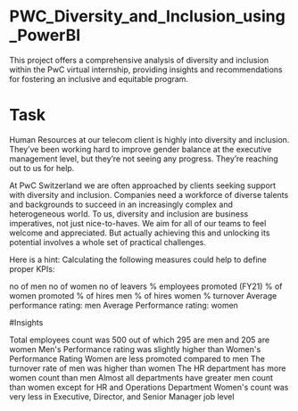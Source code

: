 # PWC_Diversity_and_Inclusion_using_PowerBI
This project offers a comprehensive analysis of diversity and inclusion within the PwC virtual internship, providing insights and recommendations for fostering an inclusive and equitable program.

# Task

Human Resources at our telecom client is highly into diversity and inclusion. They’ve been working hard to improve gender balance at the executive management level, but they’re not seeing any progress. They’re reaching out to us for help.

At PwC Switzerland we are often approached by clients seeking support with diversity and inclusion. Companies need a workforce of diverse talents and backgrounds to succeed in an increasingly complex and heterogeneous world. To us, diversity and inclusion are business imperatives, not just nice-to-haves. We aim for all of our teams to feel welcome and appreciated. But actually achieving this and unlocking its potential involves a whole set of practical challenges.

Here is a hint: Calculating the following measures could help to define proper KPIs:

no of men
no of women
no of leavers
% employees promoted (FY21)
% of women promoted
% of hires men
% of hires women
% turnover
Average performance rating: men
Average Performance rating: women

#Insights

Total employees count was 500 out of which 295 are men and 205 are women
Men's Performance rating was slightly higher than Women's Performance Rating
Women are less promoted compared to men
The turnover rate of men was higher than women
The HR department has more women count than men
Almost all departments have greater men count than women except for HR and Operations Department
Women's count was very less in Executive, Director, and Senior Manager job level
